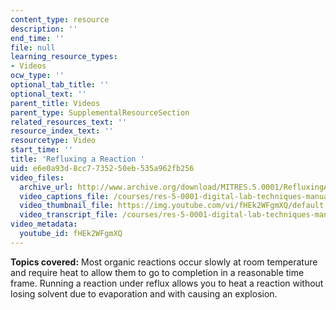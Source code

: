 ```yaml
---
content_type: resource
description: ''
end_time: ''
file: null
learning_resource_types:
- Videos
ocw_type: ''
optional_tab_title: ''
optional_text: ''
parent_title: Videos
parent_type: SupplementalResourceSection
related_resources_text: ''
resource_index_text: ''
resourcetype: Video
start_time: ''
title: 'Refluxing a Reaction '
uid: e6e0a93d-8cc7-7352-50eb-535a962fb256
video_files:
  archive_url: http://www.archive.org/download/MITRES.5.0001/RefluxingAReaction_MitDigitalLabTechniquesManual.mp4
  video_captions_file: /courses/res-5-0001-digital-lab-techniques-manual-spring-2007/5d8dd1c033b759e282c8a302baec054e_fHEk2WFgmXQ.vtt
  video_thumbnail_file: https://img.youtube.com/vi/fHEk2WFgmXQ/default.jpg
  video_transcript_file: /courses/res-5-0001-digital-lab-techniques-manual-spring-2007/4dcd0199d5bb3b52cb949adfc9a4c478_fHEk2WFgmXQ.pdf
video_metadata:
  youtube_id: fHEk2WFgmXQ
---
```


**Topics covered:** Most organic reactions occur slowly at room temperature and require heat to allow them to go to completion in a reasonable time frame. Running a reaction under reflux allows you to heat a reaction without losing solvent due to evaporation and with causing an explosion.



